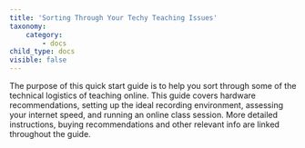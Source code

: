 ```yaml
---
title: 'Sorting Through Your Techy Teaching Issues'
taxonomy:
    category:
        - docs
child_type: docs
visible: false
---
```


The purpose of this quick start guide is to help you sort through some of the technical logistics of teaching online. This guide covers hardware recommendations, setting up the ideal recording environment, assessing your internet speed, and running an online class session. More detailed instructions, buying recommendations and other relevant info are linked throughout the guide.
